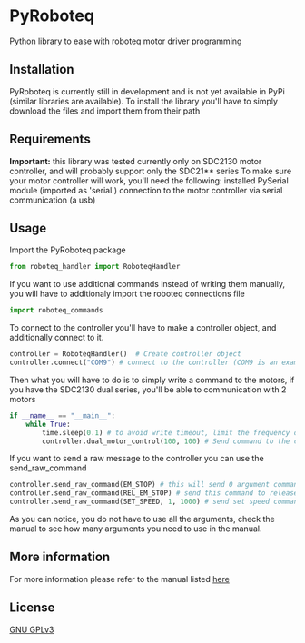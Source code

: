 # PyRoboteq

Python library to ease with roboteq motor driver programming


## Installation

PyRoboteq is currently still in development and is not yet available in PyPi (similar libraries are available).
To install the library you'll have to simply download the files and import them from their path


## Requirements 

**Important:** this library was tested currently only on SDC2130 motor controller, and will probably support only the SDC21** series
To make sure your motor controller will work, you'll need the following:
installed PySerial module (imported as 'serial')
connection to the motor controller via serial communication (a usb)


## Usage

Import the PyRoboteq package
```python
from roboteq_handler import RoboteqHandler
```
If you want to use additional commands instead of writing them manually, you will have to additionaly import the roboteq connections file
```python
import roboteq_commands
```
To connect to the controller you'll have to make a controller object, and additionally connect to it.
```python
controller = RoboteqHandler()  # Create controller object
controller.connect("COM9") # connect to the controller (COM9 is an example for windows)
```
Then what you will have to do is to simply write a command to the motors, if you have the SDC2130 dual series, you'll be able to communication with 2 motors
```python
if __name__ == "__main__":
    while True:
        time.sleep(0.1) # to avoid write timeout, limit the frequency of sending the signal
        controller.dual_motor_control(100, 100) # Send command to the controller
```

If you want to send a raw message to the controller you can use the send_raw_command
```python
controller.send_raw_command(EM_STOP) # this will send 0 argument command for emergency stop
controller.send_raw_command(REL_EM_STOP) # send this command to release it
controller.send_raw_command(SET_SPEED, 1, 1000) # send set speed command to channel 1 (first argument) with the value of up to 1000 RPM (second argument)
```
As you can notice, you do not have to use all the arguments, check the manual to see how many arguments you need to use in the manual.

## More information
For more information please refer to the manual listed [here](https://www.roboteq.com/docman-list/motor-controllers-documents-and-files/documentation/user-manual/272-roboteq-controllers-user-manual-v17/file)

## License
[GNU GPLv3](https://choosealicense.com/licenses/gpl-3.0/)

